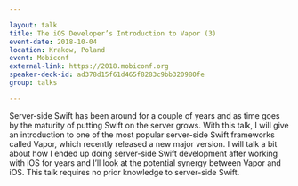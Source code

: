 ```yaml
---

layout: talk
title: The iOS Developer’s Introduction to Vapor (3)
event-date: 2018-10-04
location: Krakow, Poland
event: Mobiconf
external-link: https://2018.mobiconf.org
speaker-deck-id: ad378d15f61d465f8283c9bb320980fe
group: talks

---
```


Server-side Swift has been around for a couple of years and as time goes by the maturity of putting Swift on the server grows. With this talk, I will give an introduction to one of the most popular server-side Swift frameworks called Vapor, which recently released a new major version. I will talk a bit about how I ended up doing server-side Swift development after working with iOS for years and I’ll look at the potential synergy between Vapor and iOS. This talk requires no prior knowledge to server-side Swift.